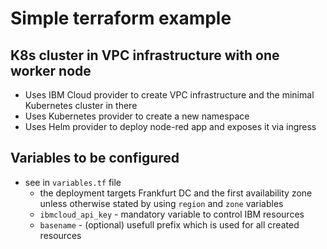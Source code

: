 # Simple terraform example

## K8s cluster in VPC infrastructure with one worker node

- Uses IBM Cloud provider to create VPC infrastructure and the minimal Kubernetes cluster in there
- Uses Kubernetes provider to create a new namespace
- Uses Helm provider to deploy node-red app and exposes it via ingress

## Variables to be configured

- see in `variables.tf` file
  - the deployment targets Frankfurt DC and the first availability zone unless otherwise stated by using `region` and `zone` variables
  - `ibmcloud_api_key` - mandatory variable to control IBM resources
  - `basename` - (optional) usefull prefix which is used for all created resources

